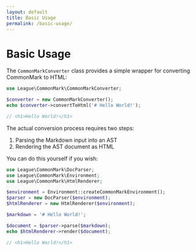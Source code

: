 ```yaml
---
layout: default
title: Basic Usage
permalink: /basic-usage/
---
```


Basic Usage
==============

The `CommonMarkConverter` class provides a simple wrapper for converting CommonMark to HTML:

~~~php
use League\CommonMark\CommonMarkConverter;

$converter = new CommonMarkConverter();
echo $converter->convertToHtml('# Hello World!');

// <h1>Hello World!</h1>
~~~

The actual conversion process requires two steps:

 1. Parsing the Markdown input into an AST
 2. Rendering the AST document as HTML

You can do this yourself if you wish:

~~~php
use League\CommonMark\DocParser;
use League\CommonMark\Environment;
use League\CommonMark\HtmlRenderer;

$environment = Environment::createCommonMarkEnvironment();
$parser = new DocParser($environment);
$htmlRenderer = new HtmlRenderer($environment);

$markdown = '# Hello World!';

$document = $parser->parse($markdown);
echo $htmlRenderer->render($document);

// <h1>Hello World!</h1>
~~~
